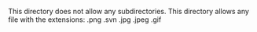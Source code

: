 This directory does not allow any subdirectories.
This directory allows any file with the extensions:
.png
.svn
.jpg
.jpeg
.gif